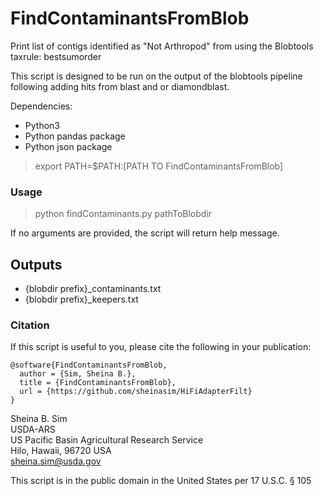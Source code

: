 # FindContaminantsFromBlob 
Print list of contigs identified as "Not Arthropod" from using the Blobtools taxrule: bestsumorder

This script is designed to be run on the output of the blobtools pipeline following adding hits from blast and or diamondblast. 

Dependencies:

* Python3 
* Python pandas package
* Python json package

> export PATH=$PATH:[PATH TO FindContaminantsFromBlob]  

### Usage
  
> python findContaminants.py pathToBlobdir  

If no arguments are provided, the script will return help message.

## Outputs

* {blobdir prefix}\_contaminants.txt 
* {blobdir prefix}\_keepers.txt 

### Citation

If this script is useful to you, please cite the following in your publication:

```
@software{FindContaminantsFromBlob,
  author = {Sim, Sheina B.},
  title = {FindContaminantsFromBlob},
  url = {https://github.com/sheinasim/HiFiAdapterFilt}
}
```

Sheina B. Sim  
USDA-ARS  
US Pacific Basin Agricultural Research Service  
Hilo, Hawaii, 96720 USA  
sheina.sim@usda.gov  

This script is in the public domain in the United States per 17 U.S.C. § 105
